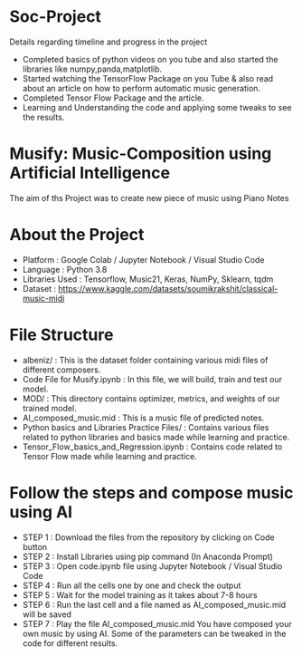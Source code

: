 # Soc-Project
Details regarding timeline and progress in the project
* Completed basics of python videos on you tube and also started the libraries like numpy,panda,matplotlib.
* Started watching the TensorFlow Package on you Tube & also read about an article on how to perform automatic music generation.
* Completed Tensor Flow Package and the article.
* Learning and Understanding the code and applying some tweaks to see the results.
# Musify: Music-Composition using Artificial Intelligence
The aim of ths Project was to create new piece of music using Piano Notes
# About the Project
* Platform : Google Colab / Jupyter Notebook / Visual Studio Code
* Language : Python 3.8
* Libraries Used : Tensorflow, Music21, Keras, NumPy, Sklearn, tqdm
* Dataset : https://www.kaggle.com/datasets/soumikrakshit/classical-music-midi
# File Structure
* albeniz/ : This is the dataset folder containing various midi files of different composers.
* Code File for Musify.ipynb : In this file, we will build, train and test our model.
* MOD/ : This directory contains optimizer, metrics, and weights of our trained model.
* AI_composed_music.mid : This is a music file of predicted notes.
* Python basics and Libraries Practice Files/ : Contains various files related to python libraries and basics made while learning and practice.
* Tensor_Flow_basics_and_Regression.ipynb : Contains code related to Tensor Flow made while learning and practice.
# Follow the steps and compose music using AI
* STEP 1 : Download the files from the repository by clicking on Code button
* STEP 2 : Install Libraries using pip command (In Anaconda Prompt)
* STEP 3 : Open code.ipynb file using Jupyter Notebook / Visual Studio Code
* STEP 4 : Run all the cells one by one and check the output
* STEP 5 : Wait for the model training as it takes about 7-8 hours
* STEP 6 : Run the last cell and a file named as AI_composed_music.mid will be saved
* STEP 7 : Play the file AI_composed_music.mid
You have composed your own music by using AI. Some of the parameters can be tweaked in the code for different results.
